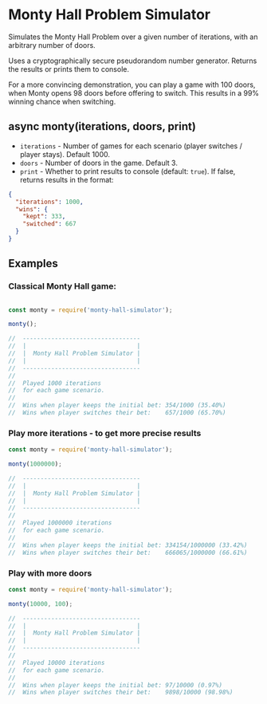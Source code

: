 # Monty Hall Problem Simulator

Simulates the Monty Hall Problem over a given number of iterations, with an arbitrary number of doors.

Uses a cryptographically secure pseudorandom number generator. Returns the results or prints them to console.

For a more convincing demonstration, you can play a game with 100 doors, when Monty opens 98 doors before offering to switch. This results in a 99% winning chance when switching.

## async monty(iterations, doors, print)

- `iterations` - Number of games for each scenario (player switches / player stays). Default 1000.
- `doors` - Number of doors in the game. Default 3.
- `print` - Whether to print results to console (default: `true`). If false, returns results in the format:

```json
{
  "iterations": 1000,
  "wins": {
    "kept": 333,
    "switched": 667
  }
}
```

## Examples

### Classical Monty Hall game: 

```js

const monty = require('monty-hall-simulator');

monty();

//  ---------------------------------
//  |                               |
//  |  Monty Hall Problem Simulator |
//  |                               |
//  ---------------------------------
//
//  Played 1000 iterations
//  for each game scenario.
//
//  Wins when player keeps the initial bet: 354/1000 (35.40%)
//  Wins when player switches their bet:    657/1000 (65.70%)

```

### Play more iterations - to get more precise results

```js
const monty = require('monty-hall-simulator');

monty(1000000);

//  ---------------------------------
//  |                               |
//  |  Monty Hall Problem Simulator |
//  |                               |
//  ---------------------------------
//
//  Played 1000000 iterations
//  for each game scenario.
//
//  Wins when player keeps the initial bet: 334154/1000000 (33.42%)
//  Wins when player switches their bet:    666065/1000000 (66.61%)
```

### Play with more doors 

```js
const monty = require('monty-hall-simulator');

monty(10000, 100);

//  ---------------------------------
//  |                               |
//  |  Monty Hall Problem Simulator |
//  |                               |
//  ---------------------------------
//
//  Played 10000 iterations
//  for each game scenario.
//
//  Wins when player keeps the initial bet: 97/10000 (0.97%)
//  Wins when player switches their bet:    9898/10000 (98.98%)
```
